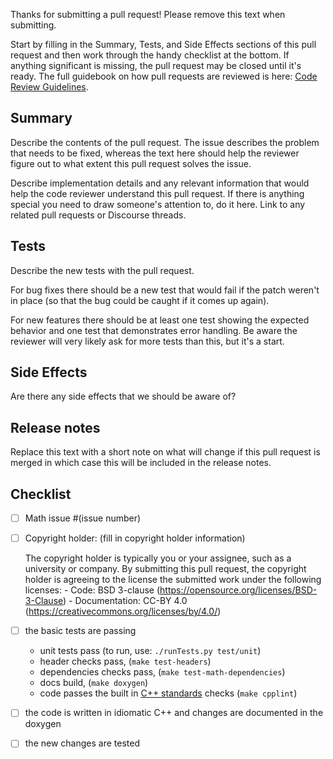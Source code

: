 Thanks for submitting a pull request! Please remove this text when submitting.

Start by filling in the Summary, Tests, and Side Effects sections of this pull request and then work through the handy checklist at the bottom. If anything significant is missing, the pull request may be closed until it's ready. The full guidebook on how pull requests are reviewed is here: [Code Review Guidelines](https://github.com/stan-dev/math/wiki/Developer-Doc#code-review-guidelines).

## Summary

Describe the contents of the pull request. The issue describes the problem that needs to be fixed, whereas the text here should help the reviewer figure out to what extent this pull request solves the issue.

Describe implementation details and any relevant information that would help the code reviewer understand this pull request. If there is anything special you need to draw someone's attention to, do it here. Link to any related pull requests or Discourse threads.

## Tests

Describe the new tests with the pull request.

For bug fixes there should be a new test that would fail if the patch weren't in place (so that the bug could be caught if it comes up again).

For new features there should be at least one test showing the expected behavior and one test that demonstrates error handling. Be aware the reviewer will very likely ask for more tests than this, but it's a start.

## Side Effects

Are there any side effects that we should be aware of?

## Release notes

Replace this text with a short note on what will change if this pull request is merged in which case this will be included in the release notes.

## Checklist

- [ ] Math issue #(issue number)

- [ ] Copyright holder: (fill in copyright holder information)

    The copyright holder is typically you or your assignee, such as a university or company. By submitting this pull request, the copyright holder is agreeing to the license the submitted work under the following licenses:
      - Code: BSD 3-clause (https://opensource.org/licenses/BSD-3-Clause)
      - Documentation: CC-BY 4.0 (https://creativecommons.org/licenses/by/4.0/)

- [ ] the basic tests are passing

    - unit tests pass (to run, use: `./runTests.py test/unit`)
    - header checks pass, (`make test-headers`)
    - dependencies checks pass, (`make test-math-dependencies`)
    - docs build, (`make doxygen`)
    - code passes the built in [C++ standards](https://github.com/stan-dev/stan/wiki/Code-Quality) checks (`make cpplint`)

- [ ] the code is written in idiomatic C++ and changes are documented in the doxygen

- [ ] the new changes are tested
